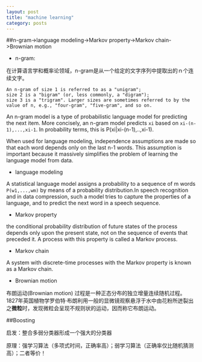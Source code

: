 ```yaml
---
layout: post
title: "machine learning"
category: posts
---
```


##n-gram->language modeling->Markov property->Markov chain->Brownian motion

* n-gram:

在计算语言学和概率论领域，n-gram是从一个给定的文字序列中提取出的ｎ个连续文字。
    
    An n-gram of size 1 is referred to as a "unigram"; 
    size 2 is a "bigram" (or, less commonly, a "digram"); 
    size 3 is a "trigram". Larger sizes are sometimes referred to by the value of n, e.g., "four-gram", "five-gram", and so on.

An n-gram model is a type of probabilistic language model for predicting the next item. More concisely, an n-gram model predicts `xi` based on `xi-(n-1),...,xi-1`. In probability terms, this is P(xi|xi-(n-1),..,xi-1). 

When used for language modeling, independence assumptions are made so that each word depends only on the last n-1 words. This assumption is important because it massively simplifies the problem of learning the language model from data. 

* language modeling

A statistical language model assigns a probability to a sequence of m words `P(w1,...,wm)` by means of a probability distribution.In speech recognition and in data compression, such a model tries to capture the properties of a language, and to predict the next word in a speech sequence.

* Markov property

the conditional probability distribution of future states of the process depends only upon the present state, not on the sequence of events that preceded it. A process with this property is called a Markov process.  

* Markov chain

A system with discrete-time processes with the Markov property is known as a Markov chain.

* Brownian motion

布朗运动(Brownian motion) 过程是一种正态分布的独立增量连续随机过程。1827年英国植物学罗伯特·布朗利用一般的显微镜观察悬浮于水中由花粉所迸裂出之**微粒**时，发现微粒会呈现不规则状的运动，因而称它布朗运动。



##Boosting

启发：整合多弱分类器形成一个强大的分类器

原理：强学习算法（多项式时间，正确率高）；弱学习算法（正确率仅比随机猜测高）；二者等价！


